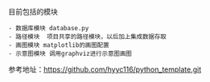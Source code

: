 

目前包括的模块

    - 数据库模块 database.py
    - 路径模块  项目共享的路径模块，以后加上集成数据存取
    - 画图模块 matplotlib的画图配置
    - 示意图模块 调用graphviz进行示意图画图

参考地址：https://github.com/hyyc116/python_template.git

